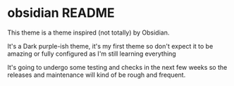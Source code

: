 # obsidian README

This theme is a theme inspired (not totally) by Obsidian.

It's a Dark purple-ish theme, it's my first theme so don't expect it to be amazing or fully configured as I'm still learning everything

It's going to undergo some testing and checks in the next few weeks so the releases and maintenance will kind of be rough and frequent.
